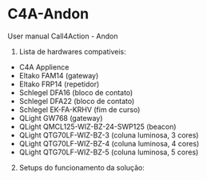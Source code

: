 # C4A-Andon
User manual Call4Action - Andon


1. Lista de hardwares compativeis:
- C4A Applience 
- Eltako FAM14 (gateway)
- Eltako FRP14 (repetidor)
- Schlegel DFA16 (bloco de contato)
- Schlegel DFA22 (bloco de contato)
- Schlegel EK-FA-KRHV (fim de curso)
- QLight GW768 (gateway)
- QLight QMCL125-WIZ-BZ-24-SWP125 (beacon)
- QLight QTG70LF-WIZ-BZ-3 (coluna luminosa, 3 cores)
- QLight QTG70LF-WIZ-BZ-4 (coluna luminosa, 4 cores)
- QLight QTG70LF-WIZ-BZ-5 (coluna luminosa, 5 cores)

2. Setups do funcionamento da solução:

